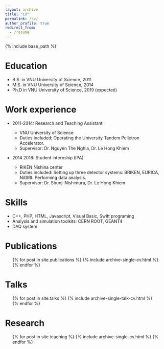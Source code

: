 ```yaml
---
layout: archive
title: "CV"
permalink: /cv/
author_profile: true
redirect_from:
  - /resume
---
```


{% include base_path %}

Education
======
* B.S. in VNU University of Science, 2011
* M.S. in VNU University of Science, 2014
* Ph.D in VNU University of Science, 2019 (expected)

Work experience
======
* 2011-2014: Research and Teaching Assistant
  * VNU University of Science
  * Duties included: Operating the University Tandem Pelletron Accelerator.
  * Supervisor: Dr. Nguyen The Nghia, Dr. Le Hong Khiem

* 2014 2018: Student internship (IPA)
  * RIKEN Nishina center
  * Duties included: Setting up three detector systems: BRIKEN, EURICA, NiGIRI. Performing data analysis.
  * Supervisor: Dr. Shunji Nishimura, Dr. Le Hong Khiem
  
Skills
======

* C++, PHP, HTML, Javascript, Visual Basic, Swift programing
* Analysis and simulation toolkits: CERN ROOT, GEANT4
* DAQ system

Publications
======
  <ul>{% for post in site.publications %}
    {% include archive-single-cv.html %}
  {% endfor %}</ul>
  
Talks
======
  <ul>{% for post in site.talks %}
    {% include archive-single-talk-cv.html %}
  {% endfor %}</ul>
  
Research
======
  <ul>{% for post in site.teaching %}
    {% include archive-single-cv.html %}
  {% endfor %}</ul>
